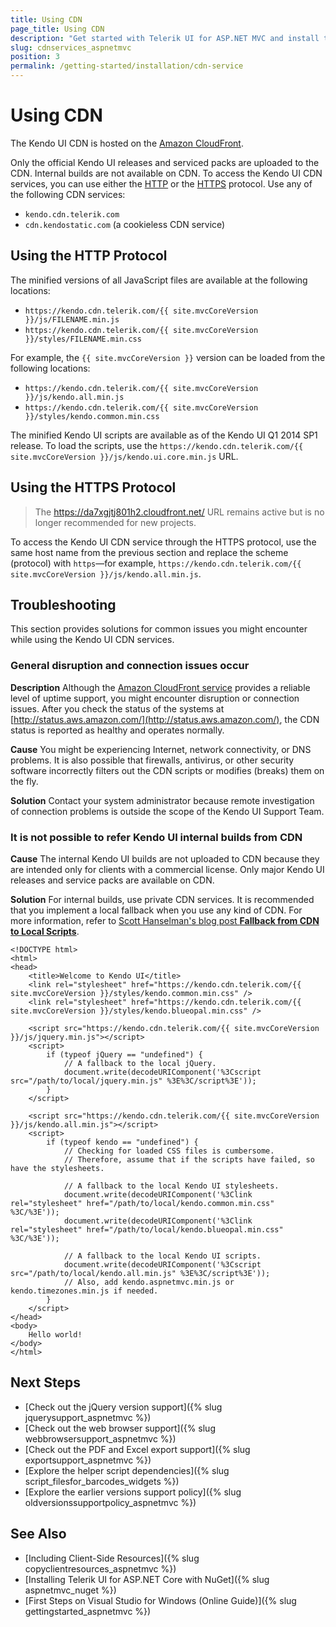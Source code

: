 ```yaml
---
title: Using CDN
page_title: Using CDN
description: "Get started with Telerik UI for ASP.NET MVC and install the helpers by using the Telerik UI CDN services."
slug: cdnservices_aspnetmvc
position: 3
permalink: /getting-started/installation/cdn-service
---
```


# Using CDN

The Kendo UI CDN is hosted on the [Amazon CloudFront](https://aws.amazon.com/cloudfront/).

Only the official Kendo UI releases and serviced packs are uploaded to the CDN. Internal builds are not available on CDN. To access the Kendo UI CDN services, you can use either the [HTTP](#using-the-http-protocol) or the [HTTPS](#using-the-https-protocol) protocol. Use any of the following CDN services:

* `kendo.cdn.telerik.com`
* `cdn.kendostatic.com` (a cookieless CDN service)

## Using the HTTP Protocol

The minified versions of all JavaScript files are available at the following locations:
* `https://kendo.cdn.telerik.com/{{ site.mvcCoreVersion }}/js/FILENAME.min.js`
* `https://kendo.cdn.telerik.com/{{ site.mvcCoreVersion }}/styles/FILENAME.min.css`

For example, the `{{ site.mvcCoreVersion }}` version can be loaded from the following locations:  
* `https://kendo.cdn.telerik.com/{{ site.mvcCoreVersion }}/js/kendo.all.min.js`
* `https://kendo.cdn.telerik.com/{{ site.mvcCoreVersion }}/styles/kendo.common.min.css`

The minified Kendo UI scripts are available as of the Kendo UI Q1 2014 SP1 release. To load the scripts, use the `https://kendo.cdn.telerik.com/{{ site.mvcCoreVersion }}/js/kendo.ui.core.min.js` URL.

## Using the HTTPS Protocol

> The https://da7xgjtj801h2.cloudfront.net/ URL remains active but is no longer recommended for new projects.

To access the Kendo UI CDN service through the HTTPS protocol, use the same host name from the previous section and replace the scheme (protocol) with `https`&mdash;for example, `https://kendo.cdn.telerik.com/{{ site.mvcCoreVersion }}/js/kendo.all.min.js`.

## Troubleshooting

This section provides solutions for common issues you might encounter while using the Kendo UI CDN services.

### General disruption and connection issues occur

**Description** Although the [Amazon CloudFront service](https://aws.amazon.com/cloudfront/) provides a reliable level of uptime support, you might encounter disruption or connection issues. After you check the status of the systems at [http://status.aws.amazon.com/](http://status.aws.amazon.com/), the CDN status is reported as healthy and operates normally.

**Cause** You might be experiencing Internet, network connectivity, or DNS problems. It is also possible that firewalls, antivirus, or other security software incorrectly filters out the CDN scripts or modifies (breaks) them on the fly.

**Solution** Contact your system administrator because remote investigation of connection problems is outside the scope of the Kendo UI Support Team.

### It is not possible to refer Kendo UI internal builds from CDN

**Cause** The internal Kendo UI builds are not uploaded to CDN because they are intended only for clients with a commercial license. Only major Kendo UI releases and service packs are available on CDN.

**Solution** For internal builds, use private CDN services. It is recommended that you implement a local fallback when you use any kind of CDN. For more information, refer to [Scott Hanselman's blog post **Fallback from CDN to Local Scripts**](http://www.hanselman.com/blog/CDNsFailButYourScriptsDontHaveToFallbackFromCDNToLocalJQuery.aspx).

    <!DOCTYPE html>
    <html>
    <head>
        <title>Welcome to Kendo UI</title>
        <link rel="stylesheet" href="https://kendo.cdn.telerik.com/{{ site.mvcCoreVersion }}/styles/kendo.common.min.css" />
        <link rel="stylesheet" href="https://kendo.cdn.telerik.com/{{ site.mvcCoreVersion }}/styles/kendo.blueopal.min.css" />

        <script src="https://kendo.cdn.telerik.com/{{ site.mvcCoreVersion }}/js/jquery.min.js"></script>
        <script>
            if (typeof jQuery == "undefined") {
                // A fallback to the local jQuery.
                document.write(decodeURIComponent('%3Cscript src="/path/to/local/jquery.min.js" %3E%3C/script%3E'));
            }
        </script>

        <script src="https://kendo.cdn.telerik.com/{{ site.mvcCoreVersion }}/js/kendo.all.min.js"></script>
        <script>
            if (typeof kendo == "undefined") {
                // Checking for loaded CSS files is cumbersome.
                // Therefore, assume that if the scripts have failed, so have the stylesheets.

                // A fallback to the local Kendo UI stylesheets.
                document.write(decodeURIComponent('%3Clink rel="stylesheet" href="/path/to/local/kendo.common.min.css" %3C/%3E'));
                document.write(decodeURIComponent('%3Clink rel="stylesheet" href="/path/to/local/kendo.blueopal.min.css" %3C/%3E'));

                // A fallback to the local Kendo UI scripts.
                document.write(decodeURIComponent('%3Cscript src="/path/to/local/kendo.all.min.js" %3E%3C/script%3E'));
                // Also, add kendo.aspnetmvc.min.js or kendo.timezones.min.js if needed.
            }
        </script>
    </head>
    <body>
        Hello world!
    </body>
    </html>

## Next Steps

* [Check out the jQuery version support]({% slug jquerysupport_aspnetmvc %})
* [Check out the web browser support]({% slug webbrowsersupport_aspnetmvc %})
* [Check out the PDF and Excel export support]({% slug exportsupport_aspnetmvc %})
* [Explore the helper script dependencies]({% slug script_filesfor_barcodes_widgets %})
* [Explore the earlier versions support policy]({% slug oldversionssupportpolicy_aspnetmvc %})

## See Also

* [Including Client-Side Resources]({% slug copyclientresources_aspnetmvc %})
* [Installing Telerik UI for ASP.NET Core with NuGet]({% slug aspnetmvc_nuget %})
* [First Steps on Visual Studio for Windows (Online Guide)]({% slug gettingstarted_aspnetmvc %})
